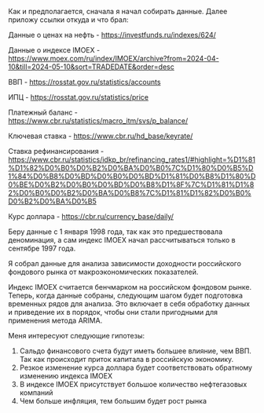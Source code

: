 Как и предполагается, сначала я начал собирать данные.
Далее приложу ссылки откуда и что брал:

Данные о ценах на нефть - https://investfunds.ru/indexes/624/

Данные о индексе IMOEX - https://www.moex.com/ru/index/IMOEX/archive?from=2024-04-10&till=2024-05-10&sort=TRADEDATE&order=desc

ВВП - https://rosstat.gov.ru/statistics/accounts

ИПЦ - https://rosstat.gov.ru/statistics/price

Платежный баланс - https://www.cbr.ru/statistics/macro_itm/svs/p_balance/

Ключевая ставка - https://www.cbr.ru/hd_base/keyrate/

Ставка рефинансирования - https://www.cbr.ru/statistics/idkp_br/refinancing_rates1/#highlight=%D1%81%D1%82%D0%B0%D0%B2%D0%BA%D0%B0%7C%D1%80%D0%B5%D1%84%D0%B8%D0%BD%D0%B0%D0%BD%D1%81%D0%B8%D1%80%D0%BE%D0%B2%D0%B0%D0%BD%D0%B8%D1%8F%7C%D1%81%D1%82%D0%B0%D0%B2%D0%BA%D0%B8%7C%D1%81%D1%82%D0%B0%D0%B2%D0%BA%D0%B5

Курс доллара - https://cbr.ru/currency_base/daily/

Беру данные с 1 января 1998 года, так как это предшествовала деноминация, а сам индекс IMOEX начал рассчитываться только в сентябре 1997 года.

Я собрал данные для анализа зависимости доходности российского фондового рынка от макроэкономических показателей.

Индекс IMOEX считается бенчмарком на российском фондовом рынке. Теперь, когда данные собраны, следующим шагом будет подготовка временных рядов для анализа. Это включает в себя обработку данных и приведение их в порядок, чтобы они стали пригодными для применения метода ARIMA.

Меня интересуют следующие гипотезы:
1. Сальдо финансового счета будут иметь большее влияние, чем ВВП. Так как происходит приток капитала в российскую экономику.
2. Резкое изменение курса доллара будет соответствовать обратному изменению индекса IMOEX
3. В индексе IMOEX присутствует большое количество нефтегазовых компаний
4. Чем больше инфляция, тем большим будет рост рынка
